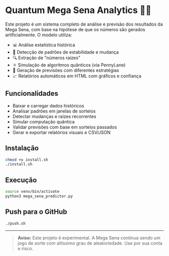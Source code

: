 # Quantum Mega Sena Analytics 🎲🔮

Este projeto é um sistema completo de análise e previsão dos resultados da Mega Sena, com base na hipótese de que os números são gerados artificialmente. O modelo utiliza:

- 📊 Análise estatística histórica
- 🧠 Detecção de padrões de estabilidade e mudança
- 🔍 Extração de "números raízes"
- ⚛️ Simulação de algoritmos quânticos (via PennyLane)
- 🤖 Geração de previsões com diferentes estratégias
- 📈 Relatórios automáticos em HTML com gráficos e confiança

## Funcionalidades

- Baixar e carregar dados históricos
- Analisar padrões em janelas de sorteios
- Detectar mudanças e raízes recorrentes
- Simular computação quântica
- Validar previsões com base em sorteios passados
- Gerar e exportar relatórios visuais e CSV/JSON

## Instalação

```bash
chmod +x install.sh
./install.sh
```

## Execução

```bash
source venv/bin/activate
python3 mega_sena_predictor.py
```

## Push para o GitHub

```bash
./push.sh
```

---

> **Aviso:** Este projeto é experimental. A Mega Sena continua sendo um jogo de sorte com altíssimo grau de aleatoriedade. Use por sua conta e risco.